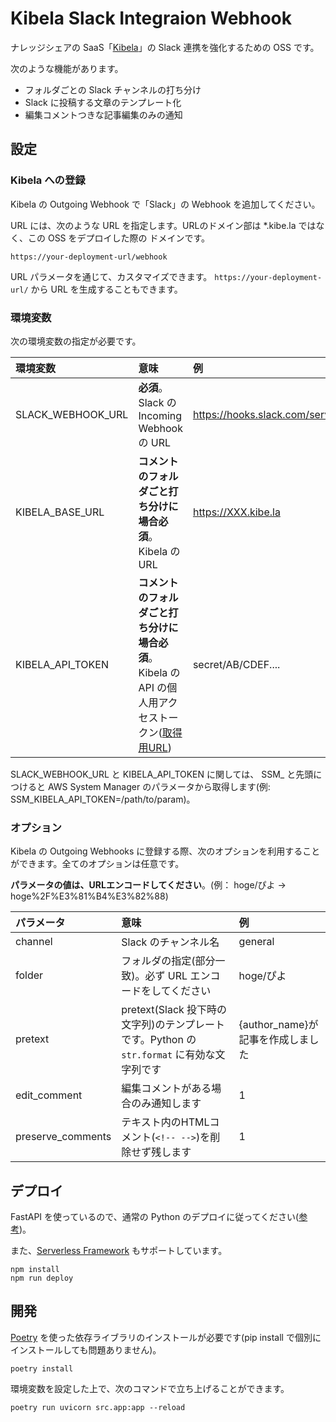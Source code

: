# Kibela Slack Integraion Webhook

ナレッジシェアの SaaS「[Kibela](https://kibe.la/)」の Slack 連携を強化するための OSS です。

次のような機能があります。

- フォルダごとの Slack チャンネルの打ち分け
- Slack に投稿する文章のテンプレート化
- 編集コメントつきな記事編集のみの通知

## 設定

### Kibela への登録

Kibela の Outgoing Webhook で「Slack」の Webhook を追加してください。

URL には、次のような URL を指定します。URLのドメイン部は *.kibe.la ではなく、この OSS をデプロイした際の ドメインです。

`https://your-deployment-url/webhook`

URL パラメータを通じて、カスタマイズできます。 `https://your-deployment-url/` から URL を生成することもできます。

### 環境変数

次の環境変数の指定が必要です。

|環境変数|意味|例|
|:---|:---|:---|
|SLACK_WEBHOOK_URL|**必須**。Slack の Incoming Webhook の URL|https://hooks.slack.com/services/ABCDEF...|
|KIBELA_BASE_URL|**コメントのフォルダごと打ち分けに場合必須**。Kibela の URL|https://XXX.kibe.la|
|KIBELA_API_TOKEN|**コメントのフォルダごと打ち分けに場合必須**。Kibela の API の個人用アクセストークン([取得用URL](https://my.kibe.la/settings/access_tokens))|secret/AB/CDEF....|

SLACK_WEBHOOK_URL と KIBELA_API_TOKEN に関しては、 SSM_ と先頭につけると AWS System Manager のパラメータから取得します(例: SSM_KIBELA_API_TOKEN=/path/to/param)。

### オプション

Kibela の Outgoing Webhooks に登録する際、次のオプションを利用することができます。全てのオプションは任意です。

**パラメータの値は、URLエンコードしてください**。(例： hoge/ぴよ → hoge%2F%E3%81%B4%E3%82%88)

|パラメータ|意味|例|
|:---|:---|:---|
|channel|Slack のチャンネル名|general|
|folder|フォルダの指定(部分一致)。必ず URL エンコードをしてください|hoge/ぴよ|
|pretext|pretext(Slack 投下時の文字列)のテンプレートです。Python の `str.format` に有効な文字列です|{author_name}が記事を作成しました|
|edit_comment|編集コメントがある場合のみ通知します|1|
|preserve_comments|テキスト内のHTMLコメント(`<!-- -->`)を削除せず残します|1|

## デプロイ

FastAPI を使っているので、通常の Python のデプロイに従ってください([参考](https://fastapi.tiangolo.com/deployment/))。

また、[Serverless Framework](https://www.serverless.com/) もサポートしています。

```
npm install
npm run deploy
```

## 開発

[Poetry](https://python-poetry.org/) を使った依存ライブラリのインストールが必要です(pip install で個別にインストールしても問題ありません)。

```
poetry install
```

環境変数を設定した上で、次のコマンドで立ち上げることができます。

```
poetry run uvicorn src.app:app --reload    
```
